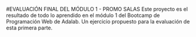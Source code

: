 #EVALUACIÓN FINAL DEL MÓDULO 1 - PROMO SALAS
Este proyecto es el resultado de todo lo aprendido en el módulo 1 del Bootcamp de Programación Web de Adalab. Un ejercicio propuesto para la evaluación de esta primera parte.
